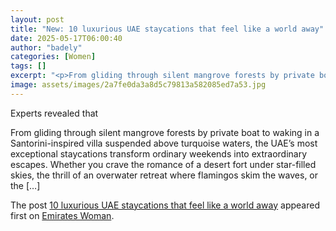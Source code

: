 ```yaml
---
layout: post
title: "New: 10 luxurious UAE staycations that feel like a world away"
date: 2025-05-17T06:00:40
author: "badely"
categories: [Women]
tags: []
excerpt: "<p>From gliding through silent mangrove forests by private boat to waking in a Santorini-inspired villa suspended above turquoise waters, the UAE’s mo"
image: assets/images/2a7fe0da3a8d5c79813a582085ed7a53.jpg
---
```


Experts revealed that <p>From gliding through silent mangrove forests by private boat to waking in a Santorini-inspired villa suspended above turquoise waters, the UAE’s most exceptional staycations transform ordinary weekends into extraordinary escapes. Whether you crave the romance of a desert fort under star-filled skies, the thrill of an overwater retreat where flamingos skim the waves, or the [&#8230;]</p>
<p>The post <a href="https://emirateswoman.com/10-luxurious-uae-staycations/" rel="nofollow">10 luxurious UAE staycations that feel like a world away</a> appeared first on <a href="https://emirateswoman.com" rel="nofollow">Emirates Woman</a>.</p>

